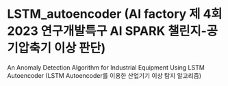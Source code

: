 # LSTM_autoencoder (AI factory 제 4회 2023 연구개발특구 AI SPARK 챌린지-공기압축기 이상 판단)

An Anomaly Detection Algorithm for Industrial Equipment Using LSTM Autoencoder
(LSTM Autoencoder를 이용한 산업기기 이상 탐지 알고리즘)

